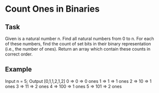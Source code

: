 # Count Ones in Binaries

## Task

Given is a natural number n.
Find all natural numbers from 0 to n.
For each of these numbers, find the count of set bits in their binary representation (i.e., the number of ones).
Return an array which contain these counts in correct order.

## Example

Input n = 5;
Output [0,1,1,2,1,2]
0 => 0 => 0 ones
1 => 1 => 1 ones
2 => 10 => 1 ones
3 => 11 => 2 ones
4 => 100 => 1 ones
5 => 101 => 2 ones
